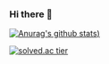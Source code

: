 ### Hi there 👋

[![Anurag's github stats](https://github-readme-stats.vercel.app/api?username=Jisup&show_icons=true&theme=radical))](https://github.com/Jisup/github-readme-stats)

[![solved.ac tier](http://mazassumnida.wtf/api/generate_badge?boj=jerryprk)](https://solved.ac/jerryprk)

<!--
**Jisup/Jisup** is a ✨ _special_ ✨ repository because its `README.md` (this file) appears on your GitHub profile.
Here are some ideas to get you started:

- 🔭 I’m currently working on ...
- 🌱 I’m currently learning ...
- 👯 I’m looking to collaborate on ...
- 🤔 I’m looking for help with ...
- 💬 Ask me about ...
- 📫 How to reach me: ...
- 😄 Pronouns: ...
- ⚡ Fun fact: ...
-->
